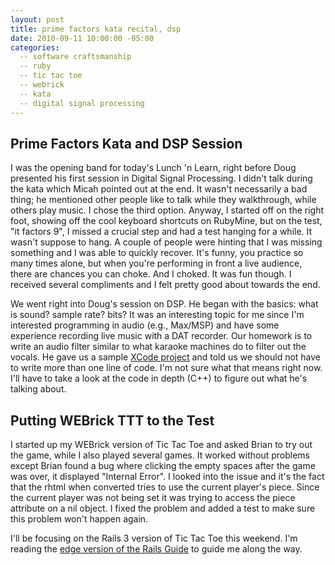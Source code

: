 ```yaml
---
layout: post
title: prime factors kata recital, dsp
date: 2010-09-11 10:00:00 -05:00
categories:
  -- software craftsmanship
  -- ruby
  -- tic tac toe
  -- webrick
  -- kata
  -- digital signal processing
---
```


## Prime Factors Kata and DSP Session

I was the opening band for today's Lunch 'n Learn, right before Doug presented his first session in Digital Signal Processing.  I didn't talk during the kata which Micah pointed out at the end.  It wasn't necessarily a bad thing; he mentioned other people like to talk while they walkthrough, while others play music.  I chose the third option.  Anyway, I started off on the right foot, showing off the cool keyboard shortcuts on RubyMine, but on the test, "it factors 9", I missed a crucial step and had a test hanging for a while.  It wasn't suppose to hang.  A couple of people were hinting that I was missing something and I was able to quickly recover.  It's funny, you practice so many times alone, but when you're performing in front a live audience, there are chances you can choke.  And I choked.  It was fun though.  I received several compliments and I felt pretty good about towards the end.

We went right into Doug's session on DSP.  He began with the basics: what is sound? sample rate? bits?  It was an interesting topic for me since I'm interested programming in audio (e.g., Max/MSP) and have some experience recording live music with a DAT recorder.  Our homework is to write an audio filter similar to what karaoke machines do to filter out the vocals.  He gave us a sample [XCode project](http://github.com/dougbradbury/8LU-DSP) and told us we should not have to write more than one line of code.  I'm not sure what that means right now.  I'll have to take a look at the code in depth (C++) to figure out what he's talking about.

## Putting WEBrick TTT to the Test

I started up my WEBrick version of Tic Tac Toe and asked Brian to try out the game, while I also played several games.  It worked without problems except Brian found a bug where clicking the empty spaces after the game was over, it displayed "Internal Error".  I looked into the issue and it's the fact that the rhtml when converted tries to use the current player's piece.  Since the current player was not being set it was trying to access the piece attribute on a nil object.  I fixed the problem and added a test to make sure this problem won't happen again.

I'll be focusing on the Rails 3 version of Tic Tac Toe this weekend.  I'm reading the [edge version of the Rails Guide](http://edgeguides.rubyonrails.org/) to guide me along the way.
